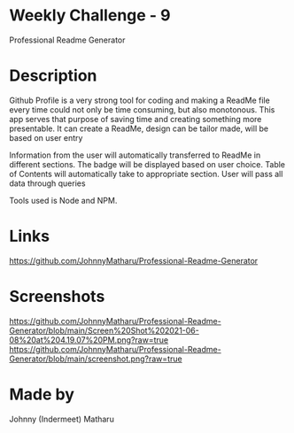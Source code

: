 # Weekly Challenge - 9
Professional Readme Generator

# Description 
Github Profile is a very strong tool for coding and making a ReadMe file every time could not only be time consuming, but also monotonous. This app serves that purpose of saving time and creating something more presentable. It can create a ReadMe, design can be tailor made, will be based on user entry 

Information from the user will automatically transferred to ReadMe in different sections. The badge will be displayed based on user choice. Table of Contents will automatically take to appropriate section. User will pass all data through queries

Tools used is Node and NPM.

# Links
https://github.com/JohnnyMatharu/Professional-Readme-Generator

# Screenshots
https://github.com/JohnnyMatharu/Professional-Readme-Generator/blob/main/Screen%20Shot%202021-06-08%20at%204.19.07%20PM.png?raw=true
https://github.com/JohnnyMatharu/Professional-Readme-Generator/blob/main/screenshot.png?raw=true

# Made by
Johnny (Indermeet) Matharu

